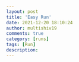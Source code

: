 ```yaml
---
layout: post
title: 'Easy Run'
date: 2021-12-20 18:10:24
author: multishiv19
comments: true
category: [runs]
tags: [Run]
description: 
---
```


<div width='100%' class='strava-embed-placeholder' data-embed-type='activity' data-embed-id='6405560700'></div>
<script src='https://strava-embeds.com/embed.js'></script>
